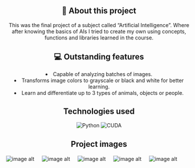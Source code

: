 <div align="center">
  <h2> 💬 About this project</h2>
  <p>
    This was the final project of a subject called “Artificial Intelligence”. 
    Where after knowing the basics of AIs I tried to create my own using concepts, functions and libraries learned in the course.
  </p>
</div>


<div align="center">
  <h2> 💻 Outstanding features</h2>
    <li>Capable of analyzing batches of images.</li>
    <li>Transforms image colors to grayscale or black and white for better learning.</lil>
    <li>Learn and differentiate up to 3 types of animals, objects or people.</li>
</div>
<b></b>

<div align="center">
  <h2>Technologies used</h2>
  <p>
    <img src="https://img.shields.io/badge/python-3670A0?style=for-the-badge&logo=python&logoColor=ffdd54" alt="Python"/>
    <img src="https://img.shields.io/badge/cuda-000000.svg?style=for-the-badge&logo=nVIDIA&logoColor=green" alt="CUDA"/>
  </p>
</div>

<div align="center">
  <h2>Project images</h2>
</div>

![image alt]()
ㅤ
![image alt]()
ㅤ
![image alt]()
ㅤ
![image alt]()
ㅤ
![image alt]()
